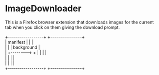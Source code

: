 # ImageDownloader

This is a Firefox browser extension that downloads images for the current tab when you click on them 
giving the download prompt.

+------------------+        +----------------+              
|  manifest        |        |                |              
|                  |        |  background    |              
|                  +-------->                +
|                  |        |                |              
|                  |        |                |              
|                  |        |                |              
+------------------+        +----------------+              
